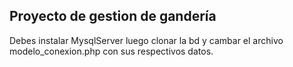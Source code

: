 ## Proyecto de gestion de gandería

Debes instalar MysqlServer luego clonar la bd y cambar el archivo modelo_conexion.php con sus respectivos datos.